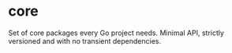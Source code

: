 # core
Set of core packages every Go project needs. Minimal API, strictly versioned and with no transient dependencies.
